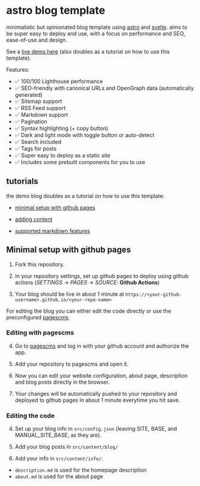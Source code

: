 # astro blog template

minimalistic but opinionated blog template using [astro](https://astro.build/) and [svelte](https://svelte.dev/). aims to be super easy to deploy and use, with a focus on performance and SEO, ease-of-use and design.

See a [live demo here](https://flo-bit.dev/blog-template/) (also doubles as a tutorial on how to use this template).

Features:

- ✅ 100/100 Lighthouse performance
- ✅ SEO-friendly with canonical URLs and OpenGraph data (automatically generated)
- ✅ Sitemap support
- ✅ RSS Feed support
- ✅ Markdown support
- ✅ Pagination
- ✅ Syntax highlighting (+ copy button)
- ✅ Dark and light mode with toggle button or auto-detect
- ✅ Search included
- ✅ Tags for posts
- ✅ Super easy to deploy as a static site
- ✅ Includes some prebuilt components for you to use

## tutorials

the demo blog doubles as a tutorial on how to use this template:

- [minimal setup with github pages](https://flo-bit.dev/blog-template/posts/how-to-use)

- [adding content](https://flo-bit.dev/blog-template/posts/adding-content)

- [supported markdown features](https://flo-bit.dev/blog-template/posts/markdown-style-guide)

## Minimal setup with github pages

1. Fork this repository.

2. In your repository settings, set up github pages to deploy using github actions (*SETTINGS* -> *PAGES* -> *SOURCE*: **Github Actions**)

3. Your blog should be live in about 1 minute at `https://<your-github-username>.github.io/<your-repo-name>`

For editing the blog you can either edit the code directly or use the preconfigured [pagescms](https://next.pagescms.org).

### Editing with pagescms

4. Go to [pagescms](https://next.pagescms.org) and log in with your github account and authorize the app.

5. Add your repository to pagescms and open it.

6. Now you can edit your website configuration, about page, description and blog posts directly in the browser.

7. Your changes will be automatically pushed to your repository and deployed to github pages in about 1 minute everytime you hit save.

### Editing the code

4. Set up your blog info in `src/config.json` (leaving SITE, BASE, and MANUAL_SITE_BASE, as they are).

5. Add your blog posts in `src/content/blog/`

6. Add your info in `src/content/info/`:

- `description.md` is used for the homepage description
- `about.md` is used for the about page
